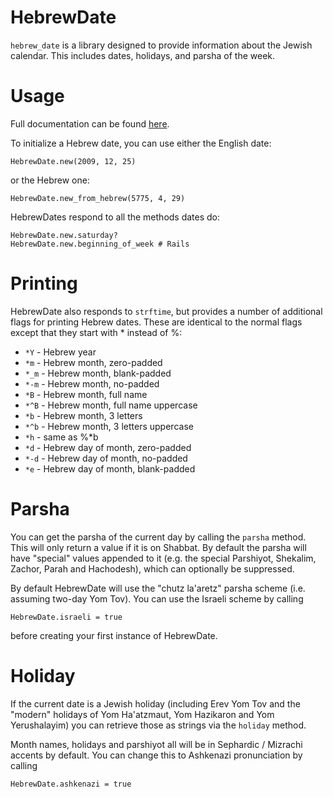 # HebrewDate

`hebrew_date` is a library designed to provide information about the Jewish
calendar. This includes dates, <!---times,---> holidays, and parsha of the week.

<!---
`hebrew_date` depends on the [ruby-sun-times](https://github.com/joeyates/ruby-sun-times)
gem.
--->

Usage
=====

Full documentation can be found [here](http://rawgithub.com/dorner/hebrew_date/master/doc/index.html).

To initialize a Hebrew date, you can use either the English date:

    HebrewDate.new(2009, 12, 25)

or the Hebrew one:

    HebrewDate.new_from_hebrew(5775, 4, 29)

HebrewDates respond to all the methods dates do:

    HebrewDate.new.saturday?
    HebrewDate.new.beginning_of_week # Rails

Printing
========

HebrewDate also responds to ``strftime``, but provides a number of additional
flags for printing Hebrew dates. These are identical to the normal flags
except that they start with * instead of %:

* ``*Y`` - Hebrew year
* ``*m`` - Hebrew month, zero-padded
* ``*_m`` - Hebrew month, blank-padded
* ``*-m`` - Hebrew month, no-padded
* ``*B`` - Hebrew month, full name
* ``*^B`` - Hebrew month, full name uppercase
* ``*b`` - Hebrew month, 3 letters
* ``*^b`` - Hebrew month, 3 letters uppercase
* ``*h`` - same as %*b
* ``*d`` - Hebrew day of month, zero-padded
* ``*-d`` - Hebrew day of month, no-padded
* ``*e`` - Hebrew day of month, blank-padded

Parsha
======

You can get the parsha of the current day by calling the ``parsha`` method.
This will only return a value if it is on Shabbat. By default the parsha
will have "special" values appended to it (e.g. the special Parshiyot,
Shekalim, Zachor, Parah and Hachodesh), which can optionally be suppressed.

By default HebrewDate will use the "chutz la'aretz" parsha scheme (i.e. assuming
two-day Yom Tov). You can use the Israeli scheme by calling

    HebrewDate.israeli = true

before creating your first instance of HebrewDate.

Holiday
=======

If the current date is a Jewish holiday (including Erev Yom Tov and the
"modern" holidays of Yom Ha'atzmaut, Yom Hazikaron and Yom Yerushalayim) you
can retrieve those as strings via the ``holiday`` method.

Month names, holidays and parshiyot all will be in Sephardic / Mizrachi
accents by default. You can change this to Ashkenazi pronunciation by calling

    HebrewDate.ashkenazi = true


